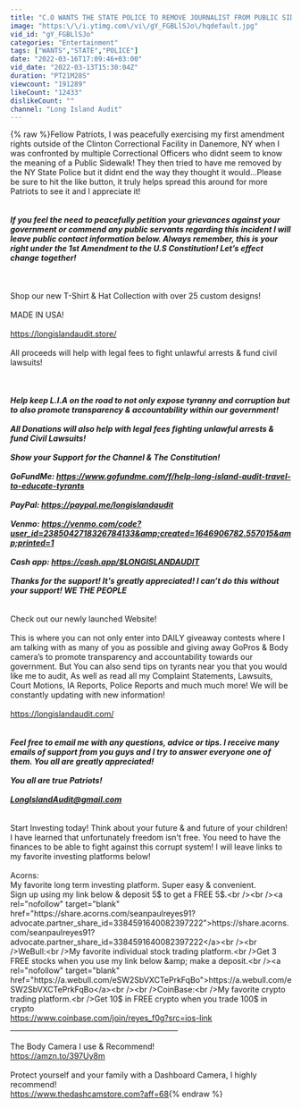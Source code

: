 ```yaml
---
title: "C.O WANTS THE STATE POLICE TO REMOVE JOURNALIST FROM PUBLIC SIDEWALK! GET EDUCATED INTSTEAD! 1A FAIL"
image: "https:\/\/i.ytimg.com\/vi\/gY_FGBLlSJo\/hqdefault.jpg"
vid_id: "gY_FGBLlSJo"
categories: "Entertainment"
tags: ["WANTS","STATE","POLICE"]
date: "2022-03-16T17:09:46+03:00"
vid_date: "2022-03-13T15:30:04Z"
duration: "PT21M28S"
viewcount: "191289"
likeCount: "12433"
dislikeCount: ""
channel: "Long Island Audit"
---
```

{% raw %}Fellow Patriots, I was peacefully exercising my first amendment rights outside of the Clinton Correctional Facility in Danemore, NY when I was confronted by multiple Correctional Officers who didnt seem to know the meaning of a Public Sidewalk! They then tried to have me removed by the NY State Police but it didnt end the way they thought it would...Please be sure to hit the like button, it truly helps spread this around for more Patriots to see it and I appreciate it!<br />_______________________________________________<br /><br />If you feel the need to peacefully petition your grievances against your government or commend any public servants regarding this incident I will leave public contact information below. Always remember, this is your right under the 1st Amendment to the U.S Constitution! Let’s effect change together! <br /><br />_______________________________________________<br /><br />Shop our new T-Shirt &amp; Hat Collection with over 25 custom designs!<br /><br />MADE IN USA!<br /><br /><a rel="nofollow" target="blank" href="https://longislandaudit.store/">https://longislandaudit.store/</a><br /><br />All proceeds will help with legal fees to fight unlawful arrests &amp; fund civil lawsuits!<br /><br />_______________________________________________<br /><br />Help keep L.I.A on the road to not only expose tyranny and corruption but to also promote transparency &amp; accountability within our government!<br /><br />All Donations will also help with legal fees fighting unlawful arrests &amp; fund Civil Lawsuits! <br /><br />Show your Support for the Channel &amp; The Constitution!<br /><br />GoFundMe: <a rel="nofollow" target="blank" href="https://www.gofundme.com/f/help-long-island-audit-travel-to-educate-tyrants">https://www.gofundme.com/f/help-long-island-audit-travel-to-educate-tyrants</a><br /><br />PayPal: <a rel="nofollow" target="blank" href="https://paypal.me/longislandaudit">https://paypal.me/longislandaudit</a><br /><br />Venmo: <a rel="nofollow" target="blank" href="https://venmo.com/code?user_id=2385042718326784133&amp;created=1646906782.557015&amp;printed=1">https://venmo.com/code?user_id=2385042718326784133&amp;created=1646906782.557015&amp;printed=1</a><br /><br />Cash app: <a rel="nofollow" target="blank" href="https://cash.app/$LONGISLANDAUDIT">https://cash.app/$LONGISLANDAUDIT</a><br /><br />Thanks for the support! It's greatly appreciated! I can’t do this without your support! WE THE PEOPLE<br />_______________________________________________<br /><br />Check out our newly launched Website!<br /><br />This is where you can not only enter into DAILY giveaway contests where I am talking with as many of you as possible and giving away GoPros &amp; Body camera’s to promote transparency and accountability towards our government. But You can also send tips on tyrants near you that you would like me to audit, As well as read all my Complaint Statements, Lawsuits, Court Motions, IA Reports, Police Reports and much much more! We will be constantly updating with new information!<br /><br /><a rel="nofollow" target="blank" href="https://longislandaudit.com/">https://longislandaudit.com/</a><br />_______________________________________________<br /><br />Feel free to email me with any questions, advice or tips. I receive many emails of support from you guys and I try to answer everyone one of them. You all are greatly appreciated! <br /><br />You all are true Patriots!<br /><br />LongIslandAudit@gmail.com<br />_______________________________________________<br /><br />Start Investing today! Think about your future &amp; and future of your children!<br />I have learned that unfortunately freedom isn't free. You need to have the finances to be able to fight against this corrupt system! I will leave links to my favorite investing platforms below! <br /><br />Acorns: <br />My favorite long term investing platform. Super easy &amp; convenient.<br />Sign up using my link below &amp; deposit 5$ to get a FREE 5$.<br /><br /><a rel="nofollow" target="blank" href="https://share.acorns.com/seanpaulreyes91?advocate.partner_share_id=3384591640082397222">https://share.acorns.com/seanpaulreyes91?advocate.partner_share_id=3384591640082397222</a><br /><br />WeBull:<br />My favorite individual stock trading platform.<br />Get 3 FREE stocks when you use my link below &amp; make a deposit.<br /><a rel="nofollow" target="blank" href="https://a.webull.com/eSW2SbVXCTePrkFqBo">https://a.webull.com/eSW2SbVXCTePrkFqBo</a><br /><br />CoinBase:<br />My favorite crypto trading platform.<br />Get 10$ in FREE crypto when you trade 100$ in crypto<br /><a rel="nofollow" target="blank" href="https://www.coinbase.com/join/reyes_f0g?src=ios-link">https://www.coinbase.com/join/reyes_f0g?src=ios-link</a><br />_______________________________________________<br /><br />The Body Camera I use &amp; Recommend!<br /><a rel="nofollow" target="blank" href="https://amzn.to/397Uy8m">https://amzn.to/397Uy8m</a><br /><br />Protect yourself and your family with a Dashboard Camera, I highly recommend!<br /><a rel="nofollow" target="blank" href="https://www.thedashcamstore.com?aff=68">https://www.thedashcamstore.com?aff=68</a>{% endraw %}
